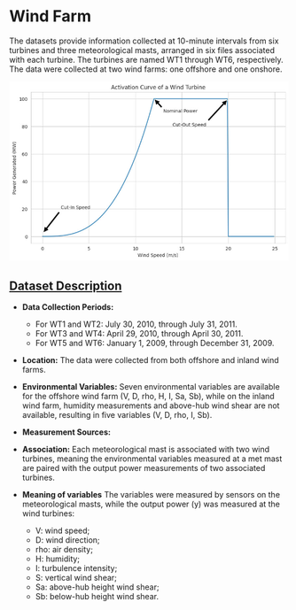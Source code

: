 # Wind Farm
The datasets provide information collected at 10-minute intervals from six turbines and three meteorological masts, arranged in six files associated with each turbine. The turbines are named WT1 through WT6, respectively. The data were collected at two wind farms: one offshore and one onshore.

![](assets/img/power.jpg)
<!-- <img src="assets/img/power.jpg)" width="200"/> -->


## [Dataset Description](https://zenodo.org/records/5516552)

- **Data Collection Periods:**
  - For WT1 and WT2: July 30, 2010, through July 31, 2011.
  - For WT3 and WT4: April 29, 2010, through April 30, 2011.
  - For WT5 and WT6: January 1, 2009, through December 31, 2009.

- **Location:** The data were collected from both offshore and inland wind farms.

- **Environmental Variables:** Seven environmental variables are available for the offshore wind farm (V, D, rho, H, I, Sa, Sb), while on the inland wind farm, humidity measurements and above-hub wind shear are not available, resulting in five variables (V, D, rho, I, Sb).

- **Measurement Sources:** 

- **Association:** Each meteorological mast is associated with two wind turbines, meaning the environmental variables measured at a met mast are paired with the output power measurements of two associated turbines.

- **Meaning of variables** The variables were measured by sensors on the meteorological masts, while the output power (y) was measured at the wind turbines: 
    - V: wind speed;
    - D: wind direction;
    - rho: air density;
    - H: humidity;
    - I: turbulence intensity;
    - S: vertical wind shear;
    - Sa: above-hub height wind shear;
    - Sb: below-hub height wind shear.